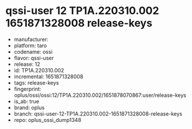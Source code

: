 # qssi-user 12 TP1A.220310.002 1651871328008 release-keys
- manufacturer: 
- platform: taro
- codename: ossi
- flavor: qssi-user
- release: 12
- id: TP1A.220310.002
- incremental: 1651871328008
- tags: release-keys
- fingerprint: oplus/ossi/ossi:12/TP1A.220310.002/1651878070867:user/release-keys
- is_ab: true
- brand: oplus
- branch: qssi-user-12-TP1A.220310.002-1651871328008-release-keys
- repo: oplus_ossi_dump1348
